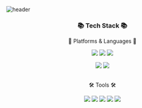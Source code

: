 ![header](https://capsule-render.vercel.app/api?type=waving&color=3BBAEAFF&height=300&section=header&text=Suhyeon🇰🇷&fontSize=85)
<div align="center">


  

  ### 📚 Tech Stack 📚

📝 Platforms & Languages 📝<br><p>
<img src="https://img.shields.io/badge/Java-3776AB?style=flat&logo=oracle&logoColor=white"/> 
<img src="https://img.shields.io/badge/Android-3DDC84?style=flat&logo=android&logoColor=white"/>
<img src="https://img.shields.io/badge/Dart-02569B?style=flat&logo=flutter&logoColor=white"/>
<p>   
<img src="https://img.shields.io/badge/MySQL-4479A1?style=flat&logo=mysql&logoColor=white"/> 
<img src="https://img.shields.io/badge/Firebase-FFCA28?style=flat&logo=firebase&logoColor=white"/> 
<br>  

<br>🛠 Tools 🛠<br><p>
<img src="https://img.shields.io/badge/AndroidStudio-3DDC84?style=flat&logo=Android&logoColor=white"/>
<img src="https://img.shields.io/badge/IntelliJ IDEA-1E2A4E?style=flat&logo=intelliJ IDEA&logoColor=white"/>
<img src="https://img.shields.io/badge/MacOS-000000?style=flat&logo=MacOS&logoColor=white"/>
<img src="https://img.shields.io/badge/Xcode-E61845?style=flat&logo=Xcode&logoColor=white"/>
<img src="https://img.shields.io/badge/Eclipse IDE-7B68EE?style=flat&logo=Eclipse IDE&logoColor=white"/>
<br>
</div>
